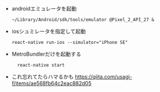 * androidエミュレータを起動
  ```
  ~/Library/Android/sdk/tools/emulator @Pixel_2_API_27 &
  ```

* iosシュミレータを指定して起動
  ```
  react-native run-ios --simulator="iPhone SE"
  ```


* MetroBundlerだけを起動する
  ```
    react-native start
  ```



* これ忘れてたらハマるかも
https://qiita.com/usagi-f/items/ae568fb64c2eac882d05